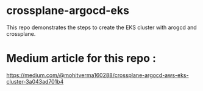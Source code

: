 # crossplane-argocd-eks
This repo demonstrates the steps to create the EKS cluster with arogcd and crossplane. 

# Medium article for this repo :
https://medium.com/@mohitverma160288/crossplane-argocd-aws-eks-cluster-3a043ad701b4
